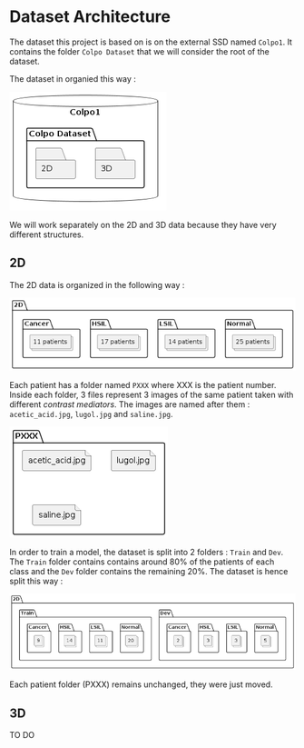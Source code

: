 # Dataset Architecture

The dataset this project is based on is on the external SSD named `Colpo1`. It contains the folder `Colpo Dataset` that we will consider the root of the dataset.

The dataset in organied this way :

![Global architecture](png/global_architecture.png)

We will work separately on the 2D and 3D data because they have very different structures. 

## 2D

The 2D data is organized in the following way :

![2D data architecture](png/2D_data_architecture.png)

Each patient has a folder named `PXXX` where XXX is the patient number. Inside each folder, 3 files represent 3 images of the same patient taken with different *contrast mediators*. The images are named after them : `acetic_acid.jpg`, `lugol.jpg` and `saline.jpg`. 

![2D patient data](png/2D_patient_data.png)


In order to train a model, the dataset is split into 2 folders : `Train` and `Dev`. The `Train` folder contains contains around 80% of the patients of each class and the `Dev` folder contains the remaining 20%. The dataset is hence split this way :

![2D AI partition](png/2D_AI_partition.png)

Each patient folder (PXXX) remains unchanged, they were just moved.


## 3D 

TO DO
